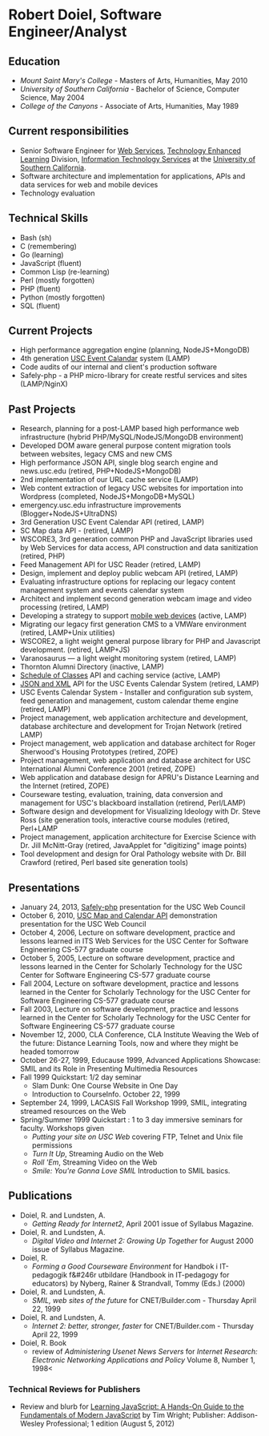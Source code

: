 
# Robert Doiel, Software Engineer/Analyst

## Education

+ *Mount Saint Mary's College*  - Masters of Arts, Humanities, May 2010
+ *University of Southern California* - Bachelor of Science, Computer Science, May 2004
+ *College of the Canyons* - Associate of Arts, Humanities, May 1989

## Current responsibilities


+ Senior Software Engineer for [Web Services](http://www.usc.edu/web), [Technology Enhanced Learning](http://tel.usc.edu) Division, [Information Technology Services](http://itservices.usc.edu) at the [University of Southern California](http://www.usc.edu).
+ Software architecture and implementation for applications, APIs and data services for web and mobile devices
+ Technology evaluation


## Technical Skills

+ Bash (sh)
+ C (remembering)
+ Go (learning)
+ JavaScript (fluent)
+ Common Lisp (re-learning)
+ Perl (mostly forgotten)
+ PHP (fluent)
+ Python (mostly forgotten)
+ SQL (fluent)


## Current Projects

+ High performance aggregation engine (planning, NodeJS+MongoDB)
+ 4th generation [USC Event Calandar](https://web-app.usc.edu/web/eo4) system (LAMP)
+ Code audits of our internal and client's production software
+ Safely-php - a PHP micro-library for create restful services and sites (LAMP/NginX)

## Past Projects


+ Research, planning for a post-LAMP based high performance web infrastructure (hybrid PHP/MySQL/NodeJS/MongoDB environment)
+ Developed DOM aware general purpose content migration tools between websites, legacy CMS and new CMS
+ High performance JSON API, single blog search engine and news.usc.edu (retired, PHP+NodeJS+MongoDB)
+ 2nd implementation of our URL cache service (LAMP)
+ Web content extraction of legacy USC websites for importation into Wordpress (completed, NodeJS+MongoDB+MySQL)
+ emergency.usc.edu infrastructure improvements (Blogger+NodeJS+UltraDNS)
+ 3rd Generation USC Event Calendar API (retired, LAMP)
+ SC Map data API - (retired, LAMP)
+ WSCORE3, 3rd generation common PHP and JavaScript libraries used by Web Services for data access, API construction and data sanitization (retired, PHP) 
+ Feed Management API for USC Reader (retired, LAMP)
+ Design, implement and deploy public webcam API (retired, LAMP)
+ Evaluating infrastructure options for replacing our legacy content management system and events calendar system
+ Architect and implement second generation webcam image and video processing (retired, LAMP)
+ Developing a strategy to support [mobile web devices](http://mobile.usc.edu) (active, LAMP)
+ Migrating our legacy first generation CMS to a VMWare environment (retired, LAMP+Unix utilities)
+ WSCORE2, a light weight general purpose library for PHP and Javascript development. (retired, LAMP+JS)
+ Varanosaurus &mdash; a light weight monitoring system (retired, LAMP)
+ Thornton Alumni Directory (inactive, LAMP)
+ [Schedule of Classes](http://web-app.usc.edu/web/soc/api/help) API and caching service (active, LAMP)
+ [JSON and XML](http://web-app.usc.edu/ws/eo2/help) API for the USC Events Calendar System (retired, LAMP)
+ USC Events Calendar System - Installer and configuration sub system, feed generation and management, custom calendar theme engine (retired, LAMP)
+ Project management, web application architecture and development, database architecture and development for Trojan Network (retired LAMP)
+ Project management, web application and database architect for Roger Sherwood's Housing Prototypes (retired, ZOPE)
+ Project management, web application and database architect for USC International Alumni Conference 2001 (retired, ZOPE)
+ Web application and database design for APRU's Distance Learning and the Internet (retired, ZOPE)
+ Courseware testing, evaluation, training, data conversion and management for USC's blackboard installation (retirend, Perl/LAMP)
+ Software design and development for Visualizing Ideology with Dr. Steve Ross (site generation tools, interactive course modules (retired, Perl+LAMP
+ Project management, application architecture for Exercise Science  with Dr. Jill McNitt-Gray (retired, JavaApplet for "digitizing" image points)
+ Tool development and design for Oral Pathology website with Dr. Bill Crawford (retired, Perl based site generation tools)

## Presentations

+ January 24, 2013, [Safely-php](https://docs.google.com/presentation/d/1Efh9Z_HGBOxxYsupHQDok9-CjL4aBC-lGIAnZu5mm1E/edit?usp=sharing) presentation for the USC Web Council
+ October 6, 2010, [USC Map and Calendar API](usc-api-demos) demonstration presentation for the USC Web Council
+ October 4, 2006, Lecture on software development, practice and lessons learned in ITS Web Services for the USC Center for Software Engineering CS-577 graduate course
+ October 5, 2005, Lecture on software development, practice and lessons learned in the Center for Scholarly Technology for the USC Center for Software Engineering CS-577 graduate course
+ Fall 2004, Lecture on software development, practice and lessons learned in the Center for Scholarly Technology for the USC Center for Software Engineering CS-577 graduate course
+ Fall 2003, Lecture on software development, practice and lessons learned in the Center for Scholarly Technology for the USC Center for Software Engineering CS-577 graduate course
+ November 12, 2000, CLA Conference, CLA Institute Weaving the Web of the future: Distance Learning Tools, now and where they might be headed tomorrow
+ October 26-27, 1999, Educause 1999, Advanced Applications Showcase: SMIL and its Role in Presenting Multimedia Resources
+ Fall 1999 Quickstart: 1/2 day seminar
    - Slam Dunk: One Course Website in One Day
    - Introduction to CourseInfo. October 22, 1999
+ September 24, 1999, LACASIS Fall Workshop 1999, SMIL, integrating streamed resources on the Web
+ Spring/Summer 1999 Quickstart : 1 to 3 day immersive seminars for faculty. Workshops given
    - _Putting your site on USC Web_ covering FTP, Telnet and Unix file permissions
    - _Turn It Up_, Streaming Audio on the Web
    - _Roll 'Em_, Streaming Video on the Web
    - _Smile: You're Gonna Love SMIL_ Introduction to SMIL basics.

## Publications

+ Doiel, R. and Lundsten, A.
    - _Getting Ready for Internet2_, April 2001 issue of Syllabus Magazine.
+ Doiel, R. and Lundsten, A.
    - _Digital Video and Internet 2: Growing Up Together_ for August 2000 issue of Syllabus Magazine.
+ Doiel, R.
    - _Forming a Good Courseware Environment_ for Handbok i IT-pedagogik f&#246r utbildare (Handbook in IT-pedagogy for educators) by Nyberg, Rainer & Strandvall, Tommy (Eds.) (2000)
+ Doiel, R. and Lundsten, A.
    - _SMIL, web sites of the future_ for CNET/Builder.com - Thursday April 22, 1999
+ Doiel, R. and Lundsten, A.
    - _Internet 2: better, stronger, faster_ for CNET/Builder.com - Thursday April 22, 1999
+ Doiel, R. Book
    - review of _Administering Usenet News Servers_ for _Internet Research: Electronic Networking Applications and Policy_ Volume 8, Number 1, 1998<


### Technical Reviews for Publishers

+ Review and blurb for [Learning JavaScript: A Hands-On Guide to the Fundamentals of Modern JavaScript](http://www.amazon.com/dp/0321832744) by Tim Wright; Publisher: Addison-Wesley Professional; 1 edition (August 5, 2012)

